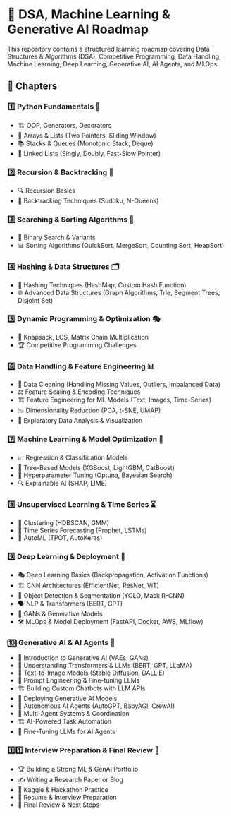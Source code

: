 # 🚀 DSA, Machine Learning & Generative AI Roadmap

This repository contains a structured learning roadmap covering Data Structures & Algorithms (DSA), Competitive Programming, Data Handling, Machine Learning, Deep Learning, Generative AI, AI Agents, and MLOps.

## 📌 Chapters

### 1️⃣ Python Fundamentals 🐍
- 🏗 OOP, Generators, Decorators
- 📑 Arrays & Lists (Two Pointers, Sliding Window)
- 📚 Stacks & Queues (Monotonic Stack, Deque)
- 🔗 Linked Lists (Singly, Doubly, Fast-Slow Pointer)

### 2️⃣ Recursion & Backtracking 🔄
- 🔍 Recursion Basics
- 🎯 Backtracking Techniques (Sudoku, N-Queens)

### 3️⃣ Searching & Sorting Algorithms 🔢
- 🔎 Binary Search & Variants
- 📊 Sorting Algorithms (QuickSort, MergeSort, Counting Sort, HeapSort)

### 4️⃣ Hashing & Data Structures 🗂
- 🔑 Hashing Techniques (HashMap, Custom Hash Function)
- 🌐 Advanced Data Structures (Graph Algorithms, Trie, Segment Trees, Disjoint Set)

### 5️⃣ Dynamic Programming & Optimization 🎭
- 🎒 Knapsack, LCS, Matrix Chain Multiplication
- 🏆 Competitive Programming Challenges

### 6️⃣ Data Handling & Feature Engineering 📊
- 🧹 Data Cleaning (Handling Missing Values, Outliers, Imbalanced Data)
- ⚖️ Feature Scaling & Encoding Techniques
- 🏗 Feature Engineering for ML Models (Text, Images, Time-Series)
- 📉 Dimensionality Reduction (PCA, t-SNE, UMAP)
- 🎨 Exploratory Data Analysis & Visualization

### 7️⃣ Machine Learning & Model Optimization 🤖
- 📈 Regression & Classification Models
- 🌳 Tree-Based Models (XGBoost, LightGBM, CatBoost)
- 🔬 Hyperparameter Tuning (Optuna, Bayesian Search)
- 🔍 Explainable AI (SHAP, LIME)

### 8️⃣ Unsupervised Learning & Time Series ⏳
- 🔗 Clustering (HDBSCAN, GMM)
- 📅 Time Series Forecasting (Prophet, LSTMs)
- 🚀 AutoML (TPOT, AutoKeras)

### 9️⃣ Deep Learning & Deployment 🧠
- 🎭 Deep Learning Basics (Backpropagation, Activation Functions)
- 🏗 CNN Architectures (EfficientNet, ResNet, ViT)
- 🎯 Object Detection & Segmentation (YOLO, Mask R-CNN)
- 🗣 NLP & Transformers (BERT, GPT)
- 🎨 GANs & Generative Models
- 🛠 MLOps & Model Deployment (FastAPI, Docker, AWS, MLflow)

### 🔟 Generative AI & AI Agents 🤖
- 🧠 Introduction to Generative AI (VAEs, GANs)
- 🤖 Understanding Transformers & LLMs (BERT, GPT, LLaMA)
- 🎨 Text-to-Image Models (Stable Diffusion, DALL·E)
- 📝 Prompt Engineering & Fine-tuning LLMs
- 🏗 Building Custom Chatbots with LLM APIs
- 🚀 Deploying Generative AI Models
- 🤖 Autonomous AI Agents (AutoGPT, BabyAGI, CrewAI)
- 🧠 Multi-Agent Systems & Coordination
- 🏗 AI-Powered Task Automation
- 🚀 Fine-Tuning LLMs for AI Agents

### 1️⃣1️⃣ Interview Preparation & Final Review 🎤
- 🏆 Building a Strong ML & GenAI Portfolio
- ✍️ Writing a Research Paper or Blog
- 🏅 Kaggle & Hackathon Practice
- 📄 Resume & Interview Preparation
- 🔄 Final Review & Next Steps

